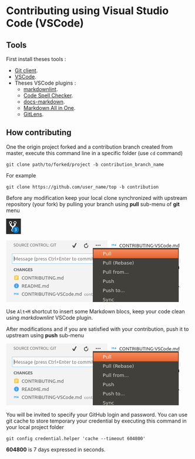 # Contributing using Visual Studio Code (VSCode)

## Tools

First install theses tools :

- [Git client](https://git-scm.com/download).
- [VSCode](https://code.visualstudio.com/Download).
- Theses VSCode plugins :
  - [markdownlint](https://marketplace.visualstudio.com/items?itemName=DavidAnson.vscode-markdownlint).
  - [Code Spell Checker](https://marketplace.visualstudio.com/items?itemName=streetsidesoftware.code-spell-checker).
  - [docs-markdown](https://marketplace.visualstudio.com/items?itemName=docsmsft.docs-markdown).
  - [Markdown All in One](https://marketplace.visualstudio.com/items?itemName=yzhang.markdown-all-in-one).
  - [GitLens](https://marketplace.visualstudio.com/items?itemName=eamodio.gitlens).

## How contributing

One the origin project forked and a contribution branch created from master, execute this command line in a specific folder (use `cd` command)

```console
git clone path/to/forked/project -b contribution_branch_name
```

For example

```console
git clone https://github.com/user_name/top -b contribution
```

Before any modification keep your local clone synchronized with upstream repository (your fork) by pulling your branch using **pull** sub-menu of **git** menu

![git-menu](CONTRIBUTING-VSCode/git-menu.png)

![pull sub-menu](CONTRIBUTING-VSCode/pull-sub-menu.png)

Use `Alt+M` shortcut to insert some Markdown blocs, keep your code clean using *markdownlint* VSCode plugin.

After modifications and if you are satisfied with your contribution, push it to upstream using **push** sub-menu

![push sub-menu](CONTRIBUTING-VSCode/pull-sub-menu.png)

You will be invited to specify your GitHub login and password. You can use git cache to store temporary your credential by executing this command in your local project folder

```console
git config credential.helper 'cache --timeout 604800'
```

**604800** is 7 days expressed in seconds.
